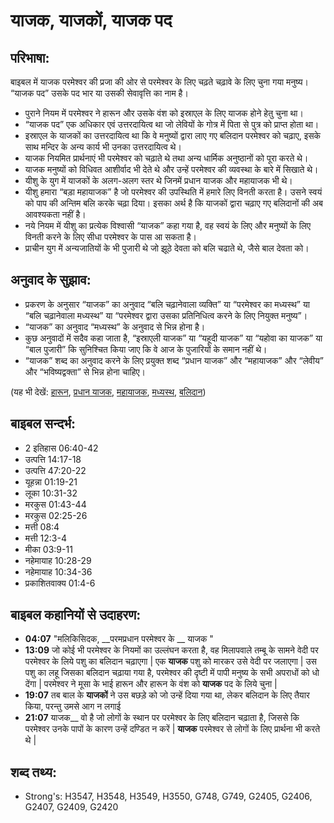 # याजक, याजकों, याजक पद #

## परिभाषा: ##

बाइबल में याजक परमेश्वर की प्रजा की ओर से परमेश्वर के लिए चढ़ते चढ़ावे के लिए चुना गया मनुष्य। “याजक पद” उसके पद भार या उसकी सेवावृत्ति का नाम है।

* पुराने नियम में परमेश्वर ने हारून और उसके वंश को इस्राएल के लिए याजक होने हेतु चुना था।
* “याजक पद” एक अधिकार एवं उत्तरदायित्व था जो लेवियों के गोत्र में पिता से पुत्र को प्राप्त होता था।
* इस्राएल के याजकों का उत्तरदायित्व था कि वे मनुष्यों द्वारा लाए गए बलिदान परमेश्वर को चढ़ाए, इसके साथ मन्दिर के अन्य कार्य भी उनका उत्तरदायित्व थे।
* याजक नियमित प्रार्थनाएं भी परमेश्वर को चढ़ाते थे तथा अन्य धार्मिक अनुष्ठानों को पूरा करते थे।
* याजक मनुष्यों को विधिवत आशीर्वाद भी देते थे और उन्हें परमेश्वर की व्यवस्था के बारे में सिखाते थे।
* यीशु के युग में याजकों के अलग-अलग स्तर थे जिनमें प्रधान याजक और महायाजक भी थे।
* यीशु हमारा “बड़ा महायाजक” है जो परमेश्वर की उपस्थिति में हमारे लिए विनती करता है।  उसने स्वयं को पाप की अन्तिम बलि करके चढ़ा दिया। इसका अर्थ है कि याजकों द्वारा चढ़ाए गए बलिदानों की अब आवश्यकता नहीं है।
* नये नियम में यीशु का प्रत्येक विश्वासी “याजक” कहा गया है, वह स्वयं के लिए और मनुष्यों के लिए विनती करने के लिए सीधा परमेश्वर के पास आ सकता है।
* प्राचीन युग में अन्यजातियों के भी पुजारी थे जो झूठे देवता को बलि चढाते थे, जैसे बाल देवता को।

## अनुवाद के सुझाव: ##

* प्रकरण के अनुसार “याजक” का अनुवाद “बलि चढ़ानेवाला व्यक्ति” या “परमेश्वर का मध्यस्थ” या “बलि चढ़ानेवाला मध्यस्थ” या “परमेश्वर द्वारा उसका प्रतिनिधित्व करने के लिए नियुक्त मनुष्य”।
* “याजक” का अनुवाद “मध्यस्थ” के अनुवाद से भिन्न होना है।
* कुछ अनुवादों में सदैव कहा जाता है, “इस्राएली याजक” या “यहूदी याजक” या “यहोवा का याजक” या “बाल पुजारी” कि सुनिश्चित किया जाए कि वे आज के पुजारियों के समान नहीं थे।
* “याजक” शब्द का अनुवाद करने के लिए प्रयुक्त शब्द “प्रधान याजक” और “महायाजक” और “लेवीय” और “भविष्यद्वक्ता” से भिन्न होना चाहिए।

(यह भी देखें: [हारून](../aaron.md), [प्रधान याजक](../chiefpriests.md), [महायाजक](../highpriest.md), [मध्यस्थ](../mediator.md), [बलिदान](../sacrifice.md))

## बाइबल सन्दर्भ: ##

* 2 इतिहास 06:40-42
* उत्पत्ति 14:17-18
* उत्पत्ति 47:20-22
* यूहन्ना 01:19-21
* लूका 10:31-32
* मरकुस 01:43-44
* मरकुस 02:25-26
* मत्ती 08:4
* मत्ती 12:3-4
* मीका 03:9-11
* नहेमायाह 10:28-29
* नहेमायाह 10:34-36
* प्रकाशितवाक्य  01:4-6

## बाइबल कहानियों से उदाहरण: ##

* __04:07__ "मलिकिसिदक, __परमप्रधान परमेश्वर के __ याजक "
* __13:09__ जो कोई भी परमेश्वर के नियमों का उल्लंघन करता है, वह मिलापवाले तम्बू के सामने वेदी पर परमेश्वर के लिये पशु का बलिदान चढ़ाएगा | एक __याजक__ पशु को मारकर उसे वेदी पर जलाएगा | उस पशु का लहू जिसका बलिदान चढ़ाया गया है, परमेश्वर की दृष्टी में पापी मनुष्य के सभी अपराधों को धो देंगा | परमेश्वर ने मूसा के भाई हारून और हारून के वंश को __याजक__ पद के लिये चुना |
* __19:07__ तब बाल के __याजकों__ ने उस बछड़े को जो उन्हें दिया गया था, लेकर बलिदान के लिए तैयार किया, परन्तु उमसे आग न लगाई 
* __21:07__ याजक__ वो है जो लोगों के स्थान पर परमेश्वर के लिए बलिदान चढ़ाता है, जिससे कि परमेश्वर उनके पापों के कारण उन्हें दण्डित न करें | __याजक__ परमेश्वर से लोगों के लिए प्रार्थना भी करते थे |

## शब्द तथ्य: ##

* Strong's: H3547, H3548, H3549, H3550, G748, G749, G2405, G2406, G2407, G2409, G2420
